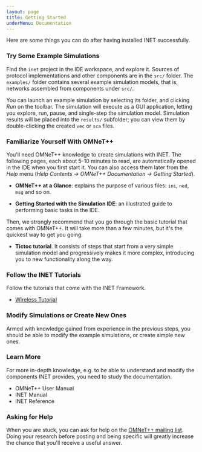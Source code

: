 ```yaml
---
layout: page
title: Getting Started
underMenu: Documentation
---
```


Here are some things you can do after having installed INET successfully.

### Try Some Example Simulations

Find the `inet` project in the IDE workspace, and explore it.
Sources of protocol implementations and other components are in the `src/` folder.
The `examples/` folder contains several example simulation models, that is,
networks assembled from components under `src/`.

You can launch an example simulation by selecting its folder, and clicking *Run*
on the toolbar. The simulation will execute as a GUI application, letting you
explore, run, pause, and single-step the simulation model. Simulation results
will be placed into the `results/` subfolder; you can view them by
double-clicking the created `vec` or `sca` files.

### Familiarize Yourself With OMNeT++

You'll need OMNeT++ knowledge to create simulations with INET. The following
pages, each about 5-10 minutes to read, are automatically opened in the IDE
when you first start it. You can also access them later from the *Help* menu
(*Help Contents -> OMNeT++ Documentation -> Getting Started*).

* **OMNeT++ at a Glance**: explains the purpose of various files: `ini`, `ned`, `msg` and so on.

* **Getting Started with the Simulation IDE**: an illustrated guide to performing basic tasks in the IDE.

Then, we strongly recommend that you go through the basic tutorial that comes with OMNeT++.
It will take more than a few minutes, but it's the quickest way to get you going.

* **Tictoc tutorial**. It consists of steps that start from a very simple simulation model
  and progressively makes it more complex, introducing you to new functionality along the way.

### Follow the INET Tutorials

Follow the tutorials that come with the INET Framework. 

* <a href="http://omnetpp.org/doc/inet/api-current/tutorials/wireless" target="_blank">Wireless Tutorial</a>

### Modify Simulations or Create New Ones

Armed with knowledge gained from experience in the previous steps, you should be
able to modify the example simulations, or create simple new ones.

### Learn More

For more in-depth knowledge, e.g. to be able to understand and modify
the components INET provides, you need to study the documentation.

* OMNeT++ User Manual
* INET Manual
* INET Reference

### Asking for Help

When you are stuck, you can ask for help on the
<a href="https://groups.google.com/forum/?fromgroups#!forum/omnetpp" target="_blank">OMNeT++ mailing list</a>.
Doing your research before posting and being specific will greatly increase
the chance that you'll receive a useful answer.
